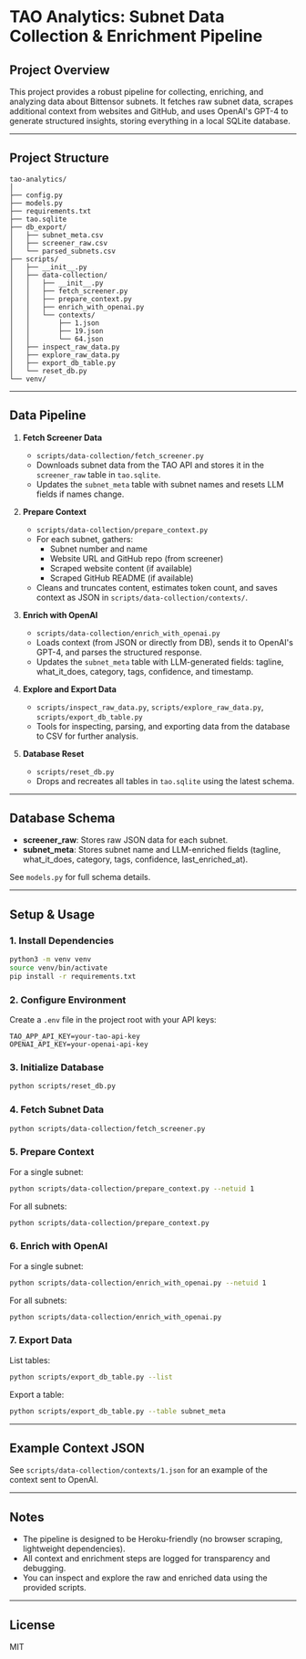 # TAO Analytics: Subnet Data Collection & Enrichment Pipeline

## Project Overview

This project provides a robust pipeline for collecting, enriching, and analyzing data about Bittensor subnets. It fetches raw subnet data, scrapes additional context from websites and GitHub, and uses OpenAI's GPT-4 to generate structured insights, storing everything in a local SQLite database.

---

## Project Structure

```
tao-analytics/
│
├── config.py
├── models.py
├── requirements.txt
├── tao.sqlite
├── db_export/
│   ├── subnet_meta.csv
│   ├── screener_raw.csv
│   └── parsed_subnets.csv
├── scripts/
│   ├── __init__.py
│   ├── data-collection/
│   │   ├── __init__.py
│   │   ├── fetch_screener.py
│   │   ├── prepare_context.py
│   │   ├── enrich_with_openai.py
│   │   └── contexts/
│   │       ├── 1.json
│   │       ├── 19.json
│   │       └── 64.json
│   ├── inspect_raw_data.py
│   ├── explore_raw_data.py
│   ├── export_db_table.py
│   └── reset_db.py
└── venv/
```

---

## Data Pipeline

1. **Fetch Screener Data**
   - `scripts/data-collection/fetch_screener.py`
   - Downloads subnet data from the TAO API and stores it in the `screener_raw` table in `tao.sqlite`.
   - Updates the `subnet_meta` table with subnet names and resets LLM fields if names change.

2. **Prepare Context**
   - `scripts/data-collection/prepare_context.py`
   - For each subnet, gathers:
     - Subnet number and name
     - Website URL and GitHub repo (from screener)
     - Scraped website content (if available)
     - Scraped GitHub README (if available)
   - Cleans and truncates content, estimates token count, and saves context as JSON in `scripts/data-collection/contexts/`.

3. **Enrich with OpenAI**
   - `scripts/data-collection/enrich_with_openai.py`
   - Loads context (from JSON or directly from DB), sends it to OpenAI's GPT-4, and parses the structured response.
   - Updates the `subnet_meta` table with LLM-generated fields: tagline, what_it_does, category, tags, confidence, and timestamp.

4. **Explore and Export Data**
   - `scripts/inspect_raw_data.py`, `scripts/explore_raw_data.py`, `scripts/export_db_table.py`
   - Tools for inspecting, parsing, and exporting data from the database to CSV for further analysis.

5. **Database Reset**
   - `scripts/reset_db.py`
   - Drops and recreates all tables in `tao.sqlite` using the latest schema.

---

## Database Schema

- **screener_raw**: Stores raw JSON data for each subnet.
- **subnet_meta**: Stores subnet name and LLM-enriched fields (tagline, what_it_does, category, tags, confidence, last_enriched_at).

See `models.py` for full schema details.

---

## Setup & Usage

### 1. Install Dependencies

```bash
python3 -m venv venv
source venv/bin/activate
pip install -r requirements.txt
```

### 2. Configure Environment

Create a `.env` file in the project root with your API keys:

```
TAO_APP_API_KEY=your-tao-api-key
OPENAI_API_KEY=your-openai-api-key
```

### 3. Initialize Database

```bash
python scripts/reset_db.py
```

### 4. Fetch Subnet Data

```bash
python scripts/data-collection/fetch_screener.py
```

### 5. Prepare Context

For a single subnet:
```bash
python scripts/data-collection/prepare_context.py --netuid 1
```
For all subnets:
```bash
python scripts/data-collection/prepare_context.py
```

### 6. Enrich with OpenAI

For a single subnet:
```bash
python scripts/data-collection/enrich_with_openai.py --netuid 1
```
For all subnets:
```bash
python scripts/data-collection/enrich_with_openai.py
```

### 7. Export Data

List tables:
```bash
python scripts/export_db_table.py --list
```
Export a table:
```bash
python scripts/export_db_table.py --table subnet_meta
```

---

## Example Context JSON

See `scripts/data-collection/contexts/1.json` for an example of the context sent to OpenAI.

---

## Notes

- The pipeline is designed to be Heroku-friendly (no browser scraping, lightweight dependencies).
- All context and enrichment steps are logged for transparency and debugging.
- You can inspect and explore the raw and enriched data using the provided scripts.

---

## License

MIT 
